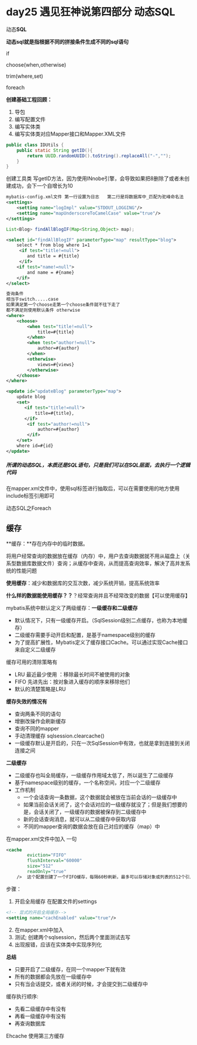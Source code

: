 #  day25  遇见狂神说第四部分  动态SQL

动态**SQL**

**动态sql就是指根据不同的拼接条件生成不同的sql语句**

if

choose(when,otherwise)

trim(where,set)

foreach





**创建基础工程回顾：**

1. 导包
2. 编写配置文件
3. 编写实体类
4. 编写实体类对应Mapper接口和Mapper.XML文件





```java
public class IDUtils {
    public static String getID(){
        return UUID.randomUUID().toString().replaceAll("-","");
    }
}
```

创建工具类  写getID方法，因为使用INnobe引擎，会导致如果把8删除了或者未创建成功，会下一个自增长为10



```xml
mybatis-config.xml文件 第一行设置为日志   第二行是将数据库中_匹配为驼峰命名法
<settings>
    <setting name="logImpl" value="STDOUT_LOGGING"/>
    <setting name="mapUnderscoreToCamelCase" value="true"/>
</settings>
```



```java
List<Blog> findAllBlogIF(Map<String,Object> map);
```

```xml
<select id="findAllBlogIF" parameterType="map" resultType="blog">
    select * from blog where 1=1
     <if test="title!=null">
        and title = #{title}
     </if>
    <if test="name!=null">
        and name = #{name}
    </if>
</select>
```





```xml
查询条件
相当于switch.....case
如果满足第一个choose走第一个choose条件就不往下走了
都不满足则使用默认条件 otherwise
<where>
    <choose>
        <when test="title!=null">
            title=#{title}
        </when>
        <when test="author!=null">
            author=#{author}
        </when>
        <otherwise>
            views=#{views}
        </otherwise>
    </choose>
</where>
```





```xml
<update id="updateBlog" parameterType="map">
    update blog
    <set>
       <if test="title!=null">
           title=#{title},
       </if>
        <if test="author!=null">
            author=#{author}
        </if>
    </set>
    where id=#{id}
</update>
```



##### **所谓的动态SQL，本质还是SQL语句，只是我们可以在SQL层面，去执行一个逻辑代码**



在mapper.xml文件中，使用sql标签进行抽取后，可以在需要使用的地方使用include标签引用即可



动态SQL之Foreach



## **缓存**

**缓存：**存在内存中的临时数据。

​	将用户经常查询的数据放在缓存（内存）中，用户去查询数据就不用从磁盘上（关系型数据库数据文件）查询；从缓存中查询，从而提高查询效率，解决了高并发系统的性能问题

**使用缓存**：减少和数据库的交互次数，减少系统开销，提高系统效率

**什么样的数据能使用缓存？？**？经常查询并且不经常改变的数据【可以使用缓存】



mybatis系统中默认定义了两级缓存：**一级缓存和二级缓存**

* 默认情况下，只有一级缓存开启。（SqlSession级别二点缓存，也称为本地缓存）
* 二级缓存需要手动开启和配置，是基于namespace级别的缓存
* 为了提高扩展性，Mybatis定义了缓存接口Cache。可以通过实现Cache接口来自定义二级缓存



缓存可用的清除策略有

* LRU   最近最少使用 ：移除最长时间不被使用的对象
* FIFO  先进先出：按对象进入缓存的顺序来移除他们
* 默认的清楚策略是LRU



**缓存失效的情况有**

* 查询两条不同的语句
* 增删改操作会刷新缓存
* 查询不同的mapper
* 手动清理缓存     sqlsession.clearcache()
* 一级缓存默认是开启的，只在一次SqlSession中有效，也就是拿到连接到关闭连接之间



**二级缓存**

* 二级缓存也叫全局缓存，一级缓存作用域太低了，所以诞生了二级缓存
* 基于namespace级别的缓存，一个名称空间，对应一个二级缓存
* 工作机制
  * 一个会话查询一条数据，这个数据就会被放在当前会话的一级缓存中
  * 如果当前会话关闭了，这个会话对应的一级缓存就没了；但是我们想要的是，会话关闭了，一级缓存的数据被保存到二级缓存中
  * 新的会话查询消息，就可以从二级缓存中获取内容
  * 不同的mapper查询的数据会放在自己对应的缓存（map）中

在mapper.xml文件中加入   一句 <cache/>

```xml
<cache
        eviction="FIFO"
        flushInterval="60000"
        size="512"
        readOnly="true"
    />  这个配置创建了一个FIFO缓存，每隔60秒刷新，最多可以存储对象或列表的512个引用，而且返回的对象被认为是只读的，因此对它们进行修改可能会在不同线程中的调用者产生冲突
```

步骤：

1. 开启全局缓存      在配置文件的settings   

```xml
<!-- 显式的开启全局缓存-->
<setting name="cachEnabled" value="true"/>
```

2. 在mapper.xml中加入<cache/>
3. 测试;   创建两个sqlsession，然后两个里面测试去写
4. 出现报错，应该在实体类中实现序列化

**总结**

* 只要开启了二级缓存，在同一个mapper下就有效
* 所有的数据都会先放在一级缓存中
* 只有当会话提交，或者关闭的时候，才会提交到二级缓存中



缓存执行顺序:

* 先看二级缓存中有没有
* 再看一级缓存中有没有
* 再查询数据库





Ehcache  使用第三方缓存